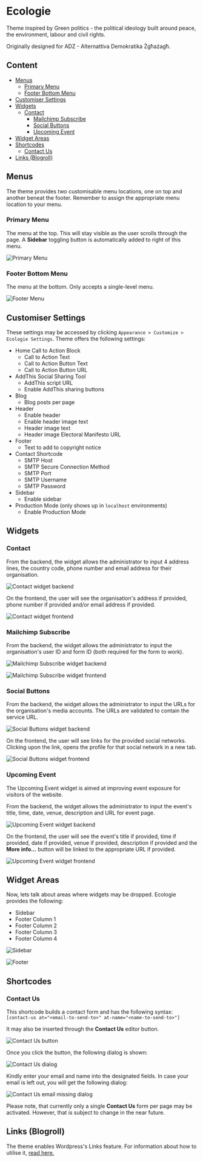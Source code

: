 # Ecologie
Theme inspired by Green politics - the political ideology built around peace, the environment, labour and civil rights.

Originally designed for ADZ - Alternattiva Demokratika Żgħażagħ.

## Content
* [Menus](#menus "Menus")
  - [Primary Menu](#primary-menu "Primary Menu")
  - [Footer Bottom Menu](#footer-bottom-menu "Footer Bottom Menu")
* [Customiser Settings](#customiser-settings "Customiser Settings")
* [Widgets](#widgets "Widgets")
  - [Contact](#contact "Contact")
	- [Mailchimp Subscribe](#mailchimp-subscribe "Mailchimp Subscribe")
	- [Social Buttons](#social-buttons "Social Buttons")
	- [Upcoming Event](#upcoming-event "Upcoming Event")
* [Widget Areas](#widget-areas "Widget Areas")
* [Shortcodes](#shortcodes "Shortcodes")
  - [Contact Us](#contact-us "Contact Us")
* [Links (Blogroll)](#links-blogroll "Links (Blogroll)")

## Menus
The theme provides two customisable menu locations, one on top and another beneat the footer. Remember to assign the 
appropriate menu location to your menu.

### Primary Menu
The menu at the top. This will stay visible as the user scrolls through the page. A **Sidebar** toggling button is 
automatically added to right of this menu.

![Primary Menu](https://github.com/dannydes/ecologie/raw/master/screenshots/menus/primary-menu.png "Primary Menu")

### Footer Bottom Menu
The menu at the bottom. Only accepts a single-level menu.

![Footer Menu](https://github.com/dannydes/ecologie/raw/master/screenshots/menus/footer-menu.png "Footer Menu")

## Customiser Settings
These settings may be accessed by clicking `` Appearance > Customize > Ecologie Settings ``. Theme offers the following 
settings:
* Home Call to Action Block
  - Call to Action Text
  - Call to Action Button Text
  - Call to Action Button URL
* AddThis Social Sharing Tool
  - AddThis script URL
  - Enable AddThis sharing buttons
* Blog
  - Blog posts per page
* Header
  - Enable header
  - Enable header image text
  - Header image text
  - Header image Electoral Manifesto URL
* Footer
  - Text to add to copyright notice
* Contact Shortcode
  - SMTP Host
  - SMTP Secure Connection Method
  - SMTP Port
  - SMTP Username
  - SMTP Password
* Sidebar
  - Enable sidebar
* Production Mode (only shows up in `` localhost `` environments)
  - Enable Production Mode

## Widgets
### Contact
From the backend, the widget allows the administrator to input 4 address lines, the country code, phone number and email address for 
their organisation.

![Contact widget backend](https://github.com/dannydes/ecologie/raw/master/screenshots/widgets/contact-backend.png "Contact widget backend")

On the frontend, the user will see the organisation's address if provided, phone number if provided and/or email address if provided.

![Contact widget frontend](https://github.com/dannydes/ecologie/raw/master/screenshots/widgets/contact-frontend.png "Contact widget frontend")

### Mailchimp Subscribe
From the backend, the widget allows the administrator to input the organisation's user ID and form ID (both required for the form to work).

![Mailchimp Subscribe widget backend](https://github.com/dannydes/ecologie/raw/master/screenshots/widgets/mailchimp-backend.png "Mailchimp Subscribe widget backend")

![Mailchimp Subscribe widget frontend](https://github.com/dannydes/ecologie/raw/master/screenshots/widgets/mailchimp-frontend.png "Mailchimp Subscribe widget frontend")

### Social Buttons
From the backend, the widget allows the administrator to input the URLs for the organisation's media accounts. The URLs are validated to contain the service URL.

![Social Buttons widget backend](https://github.com/dannydes/ecologie/raw/master/screenshots/widgets/social-backend.png "Social Buttons widget backend")

On the frontend, the user will see links for the provided social networks. Clicking upon the link, opens the profile for that social network in a new tab.

![Social Buttons widget frontend](https://github.com/dannydes/ecologie/raw/master/screenshots/widgets/social-frontend.png "Social Buttons widget frontend")

### Upcoming Event
The Upcoming Event widget is aimed at improving event exposure for visitors of the website.

From the backend, the widget allows the administrator to input the event's title, time, date, venue, description and URL for event page.

![Upcoming Event widget backend](https://github.com/dannydes/ecologie/raw/master/screenshots/widgets/upcoming-event-backend.png "Upcoming Event widget backend")

On the frontend, the user will see the event's title if provided, time if provided, date if provided, venue if provided, description if provided and the **More info...** 
button will be linked to the appropriate URL if provided.

![Upcoming Event widget frontend](https://github.com/dannydes/ecologie/raw/master/screenshots/widgets/upcoming-event-frontend.png "Upcoming Event widget frontend")

## Widget Areas
Now, lets talk about areas where widgets may be dropped. Ecologie provides the following:
* Sidebar
* Footer Column 1
* Footer Column 2
* Footer Column 3
* Footer Column 4

![Sidebar](https://github.com/dannydes/ecologie/raw/master/screenshots/widget-areas/sidebar.png "Sidebar")

![Footer](https://github.com/dannydes/ecologie/raw/master/screenshots/widget-areas/footer.png "Footer")

## Shortcodes
### Contact Us
This shortcode builds a contact form and has the following syntax: 
`` [contact-us at="<email-to-send-to>" at-name="<name-to-send-to>"] ``

It may also be inserted through the **Contact Us** editor button.

![Contact Us button](https://github.com/dannydes/ecologie/raw/master/screenshots/shortcodes/contact-us-btn.png "Contact Us button")

Once you click the button, the following dialog is shown:

![Contact Us dialog](https://github.com/dannydes/ecologie/raw/master/screenshots/shortcodes/contact-us-dialog.png "Contact Us dialog")

Kindly enter your email and name into the designated fields. In case your email is left out, you will get the following dialog:

![Contact Us email missing dialog](https://github.com/dannydes/ecologie/raw/master/screenshots/shortcodes/contact-us-email-missing.png "Contact Us email missing dialog")

Please note, that currently only a single **Contact Us** form per page may be activated. However, that is subject to change in the near future.

## Links (Blogroll)
The theme enables Wordpress's Links feature. For information about how to utilise it, [read here.](https://codex.wordpress.org/Links_Manager "Links (Blogroll)")